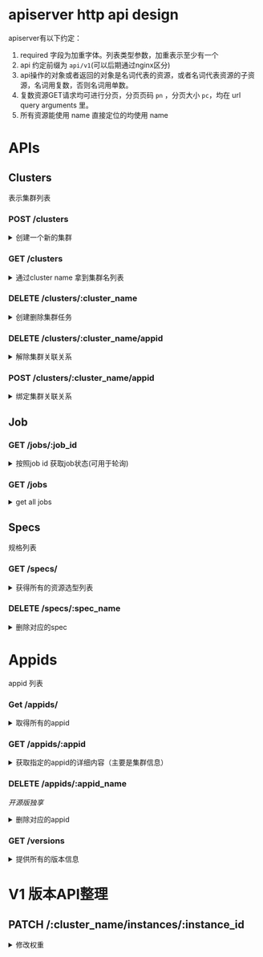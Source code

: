 # apiserver http api design

apiserver有以下约定：

1. required 字段为加重字体。列表类型参数，加重表示至少有一个
2. api 约定前缀为 `api/v1`(可以后期通过nginx区分)
3. api操作的对象或者返回的对象是名词代表的资源，或者名词代表资源的子资源，名词用复数，否则名词用单数。
4. 复数资源GET请求均可进行分页，分页页码 `pn` ，分页大小 `pc`，均在 url query arguments 里。
5. 所有资源能使用 name 直接定位的均使用 name

# APIs

## Clusters

表示集群列表

### POST /clusters

<details>
<summary> 创建一个新的集群 </summary>

#### body args
| name             | type     | description                                                        |
|------------------|----------|--------------------------------------------------------------------|
| **name**         | string   | 全局唯一不重复的集群名字                                           |
| appids           | []string | appid list 用于创建时关联appid                                     |
| **cache_type**   | string   | cache_type name(only support "memcache", "redis", "redis_cluster") |
| **spec**         | string   | 容量规格表达式例如："0.5c2g"、"1c2g"                               |
| **total_memory** | integer  | 总容量，MB单位                                                     |
| **version**      | string   | 选择redis/memcache的版本                                           |
| **group**        | string   | 精确选取机房                                                       |

#### Response

response `Job`

|name|type|description|
|----|----|-----------|
|id| string | job id |
|state|string| job state|

#### example Response

```json
{
  "id": "sh002.0000000001",
  "state": "pending",
}
```

</details>

### GET /clusters

<details>
<summary> 通过cluster name 拿到集群名列表 </summary>

#### query arguments:

|name|type|description|
|----|----|-----------|
|name|stirng| 通过 name 模糊匹配|

#### example response

```json
{
  "count": 2,
  "items": [
    {
      "name": "test-cluster1",
      "appids": ["main.pikachu", "main.zelda"],
      "state": "done",
      "cache_type": "redis_Cluster",
      "group": "sh001",
      "cpu": 1,
      "max_memory": 1024.0,
      "version": "4.0.11",
      "number": 4,
      "instances": [{
        "ip": "127.0.0.1",
        "port": 7777,
        "weight": 0,
        "alias": "",
        "state": "running"
      }, ... ]
    },
    {...}
  ]
}
```

</details>

### DELETE /clusters/:cluster_name
<details>
<summary>创建删除集群任务</summary>

#### path arguments
|name|type|description|
|----|----|-----------|
|cluster_name|string| 唯一精确匹配的 cluster_name|

#### example response

```json
{
  "id": "sh001.12213345453450",
  "state": "pending",
}
```

</details>

### DELETE /clusters/:cluster_name/appid

<details>
<summary>解除集群关联关系</summary>

#### path arguments
|name|type|description|
|----|----|-----------|
|cluster_name|string| 唯一精确匹配的 cluster_name|

#### body arguments

|name|type|description|
|----|----|-----------|
|appid|string| 唯一精确匹配的 appid|

#### example response

```
{
  "message": "done",
}
```

</details>

### POST /clusters/:cluster_name/appid


<details>
<summary>绑定集群关联关系</summary>

#### path arguments
|name|type|description|
|----|----|-----------|
|cluster_name|string| 唯一精确匹配的 cluster_name|

#### body arguments

|name|type|description|
|----|----|-----------|
|appid|string| 唯一精确匹配的 appid|

#### example response

```
{
  "message": "done",
}
```

</details>


## Job

### GET /jobs/:job_id

<details>
<summary>按照job id 获取job状态(可用于轮询)</summary>
get the job response by given id

#### example response

```json
{
  "id": "sh001.12213345453450",
  "state": "pending"
}
```

</details>

### GET /jobs

<details>
<summary>get all jobs</summary>

#### example responses

```json
{
  "count": 2,
  "items": [{
    "id": "sh001.12313124143234",
    "state": "running"
    "param": "{..}"
  },{
    "id": "sh001.12213345453450",
    "state": "pending"
    "param": "{}"
  }]
}
```
</details>


## Specs

规格列表

### GET /specs/

<details>
<summary> 获得所有的资源选型列表 </summary>

#### example response

```json
{
   "count": 2,
   "items": ["1c2g", "2c4g"]
}
```

</details>

<!-- ### POST /specs/ -->
<!-- <details> -->
<!-- <summary>创建新的资源列表</summary> -->
<!-- </details> -->

### DELETE /specs/:spec_name

<details>
<summary>删除对应的spec</summary>

#### example response
```json
{
  "message": "done"
}
```
</details>

# Appids

appid 列表

### Get /appids/

<details>
<summary>取得所有的appid</summary>

#### query param 

| name   | type   | description                                         |
|--------|--------|-----------------------------------------------------|
| format | string | 输出格式，不写则为 `tree`，可选项有 `tree`、`plain` |


#### example respones

output in `tree ` format:

```json
{
  "count": 2,
  "items": [{
     "name": "main.platform",
     "label": "main.platform"
     "children": [{
       "name": "main.platform.overlord",
       "label": "overlord"
     },{
       "name": "main.platform.overlord",
       "label": "discorvery"
     }]
  },{
    "name": "live.live",
    "label": "live.live",
    "children": [{
      "name": "live.live.xreward-service",
      "label": "xreward-service"
    }]
  }]
}
```

output in `plain` format:

```json
{
  "count": 3,
  "items": [
    "main.community.account",
    "main.infra.discovery",
    "main.infra.overlord"
  ]
}
```

</details>

### GET /appids/:appid

<details>
<summary>获取指定的appid的详细内容（主要是集群信息）</summary>

#### path arguments

|name|type|description|
|----|----|-----------|
|appid|string| 唯一精确匹配的 appid|

#### example response

```json
{
   "name": "main.platform.overlord",
   "grouped_clusters": [{
     "group": "sh001",
     "clusters": [{
      "name": "test-cluster1",
      "appids": ["main.pikachu", "main.zelda"],
      "group": "sh001",
      "state": "done",
      "cache_type": "redis_Cluster",
      "cpu": 1,
      "max_memory": 1024.0,
      "version": "4.0.11",
      "number": 1,
      "instances": [{
        "ip": "127.0.0.1",
        "port": 7777,
        "weight": 0,
        "alias": "",
        "state": "running"
      }]
     },{
       "group": "村头机房",
       "clusters": [{...}]
     }]
   }]
}
```

</details>

### DELETE /appids/:appid_name

*开源版独享*

<details>
<summary>删除对应的appid</summary>

#### path arguments

|name|type|description|
|----|----|-----------|
|appid|string| 唯一精确匹配的 appid|

#### example response

```json
{
  "message": "done"
}
```
</details>


### GET /versions

<details>
<summary>提供所有的版本信息</summary>

#### example response
```json
{
  "count": 2,
  "items": [{
    "cache_type": "redis",
    "versions": ["4.0.11", "3.2.8"]
  },{
    "cache_type": "memcache",
    "versions": ["1.5.0"]
  }]
}
```

</details>



# V1 版本API整理

## PATCH /:cluster_name/instances/:instance_id


<details>
<summary>修改权重</summary>


### body arguments

```json
{
    "weight": 12,
}
```

#### example response

```json
{
  "message": "done",
}
```
</details>
